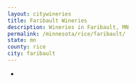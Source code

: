 ```yaml
---
layout: citywineries
title: Faribault Wineries
description: Wineries in Faribault, MN
permalink: /minnesota/rice/faribault/
state: mn
county: rice
city: faribault
---
```

-
